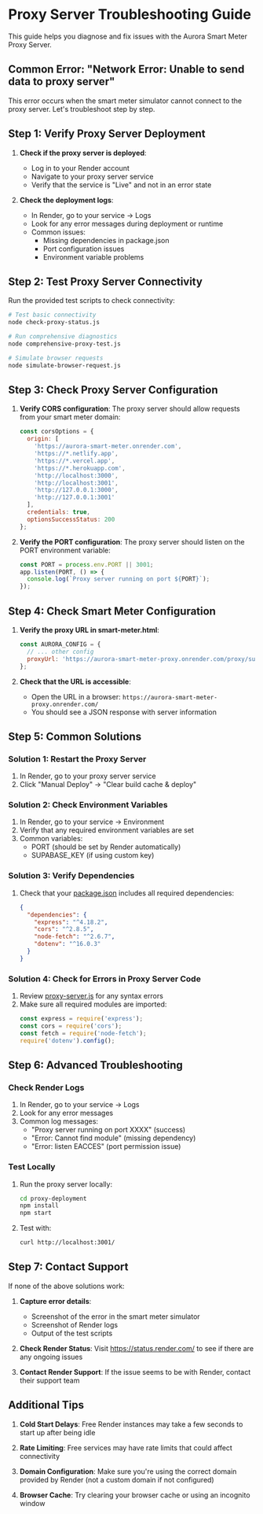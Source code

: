 # Proxy Server Troubleshooting Guide

This guide helps you diagnose and fix issues with the Aurora Smart Meter Proxy Server.

## Common Error: "Network Error: Unable to send data to proxy server"

This error occurs when the smart meter simulator cannot connect to the proxy server. Let's troubleshoot step by step.

## Step 1: Verify Proxy Server Deployment

1. **Check if the proxy server is deployed**:
   - Log in to your Render account
   - Navigate to your proxy server service
   - Verify that the service is "Live" and not in an error state

2. **Check the deployment logs**:
   - In Render, go to your service → Logs
   - Look for any error messages during deployment or runtime
   - Common issues:
     - Missing dependencies in package.json
     - Port configuration issues
     - Environment variable problems

## Step 2: Test Proxy Server Connectivity

Run the provided test scripts to check connectivity:

```bash
# Test basic connectivity
node check-proxy-status.js

# Run comprehensive diagnostics
node comprehensive-proxy-test.js

# Simulate browser requests
node simulate-browser-request.js
```

## Step 3: Check Proxy Server Configuration

1. **Verify CORS configuration**:
   The proxy server should allow requests from your smart meter domain:
   ```javascript
   const corsOptions = {
     origin: [
       'https://aurora-smart-meter.onrender.com',
       'https://*.netlify.app',
       'https://*.vercel.app',
       'https://*.herokuapp.com',
       'http://localhost:3000',
       'http://localhost:3001',
       'http://127.0.0.1:3000',
       'http://127.0.0.1:3001'
     ],
     credentials: true,
     optionsSuccessStatus: 200
   };
   ```

2. **Verify the PORT configuration**:
   The proxy server should listen on the PORT environment variable:
   ```javascript
   const PORT = process.env.PORT || 3001;
   app.listen(PORT, () => {
     console.log(`Proxy server running on port ${PORT}`);
   });
   ```

## Step 4: Check Smart Meter Configuration

1. **Verify the proxy URL in smart-meter.html**:
   ```javascript
   const AURORA_CONFIG = {
     // ... other config
     proxyUrl: 'https://aurora-smart-meter-proxy.onrender.com/proxy/supabase-function'
   };
   ```

2. **Check that the URL is accessible**:
   - Open the URL in a browser: `https://aurora-smart-meter-proxy.onrender.com/`
   - You should see a JSON response with server information

## Step 5: Common Solutions

### Solution 1: Restart the Proxy Server
1. In Render, go to your proxy server service
2. Click "Manual Deploy" → "Clear build cache & deploy"

### Solution 2: Check Environment Variables
1. In Render, go to your service → Environment
2. Verify that any required environment variables are set
3. Common variables:
   - PORT (should be set by Render automatically)
   - SUPABASE_KEY (if using custom key)

### Solution 3: Verify Dependencies
1. Check that your [package.json](file:///e:/Main/Projects/internal/Aurora/aurora-energy-flow/simulator/package.json) includes all required dependencies:
   ```json
   {
     "dependencies": {
       "express": "^4.18.2",
       "cors": "^2.8.5",
       "node-fetch": "^2.6.7",
       "dotenv": "^16.0.3"
     }
   }
   ```

### Solution 4: Check for Errors in Proxy Server Code
1. Review [proxy-server.js](file:///e:/Main/Projects/internal/Aurora/aurora-energy-flow/simulator/proxy-server.js) for any syntax errors
2. Make sure all required modules are imported:
   ```javascript
   const express = require('express');
   const cors = require('cors');
   const fetch = require('node-fetch');
   require('dotenv').config();
   ```

## Step 6: Advanced Troubleshooting

### Check Render Logs
1. In Render, go to your service → Logs
2. Look for any error messages
3. Common log messages:
   - "Proxy server running on port XXXX" (success)
   - "Error: Cannot find module" (missing dependency)
   - "Error: listen EACCES" (port permission issue)

### Test Locally
1. Run the proxy server locally:
   ```bash
   cd proxy-deployment
   npm install
   npm start
   ```
2. Test with:
   ```bash
   curl http://localhost:3001/
   ```

## Step 7: Contact Support

If none of the above solutions work:

1. **Capture error details**:
   - Screenshot of the error in the smart meter simulator
   - Screenshot of Render logs
   - Output of the test scripts

2. **Check Render Status**:
   Visit https://status.render.com/ to see if there are any ongoing issues

3. **Contact Render Support**:
   If the issue seems to be with Render, contact their support team

## Additional Tips

1. **Cold Start Delays**:
   Free Render instances may take a few seconds to start up after being idle

2. **Rate Limiting**:
   Free services may have rate limits that could affect connectivity

3. **Domain Configuration**:
   Make sure you're using the correct domain provided by Render (not a custom domain if not configured)

4. **Browser Cache**:
   Try clearing your browser cache or using an incognito window